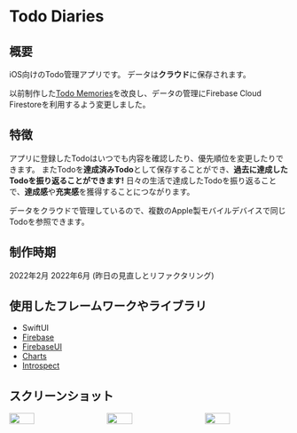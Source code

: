 # Todo Diaries
## 概要
iOS向けのTodo管理アプリです。
データは**クラウド**に保存されます。

以前制作した[Todo Memories](https://github.com/Yu357/TodoMemories)を改良し、データの管理にFirebase Cloud Firestoreを利用するよう変更しました。

## 特徴
アプリに登録したTodoはいつでも内容を確認したり、優先順位を変更したりできます。
またTodoを**達成済みTodo**として保存することができ、**過去に達成したTodoを振り返ることができます!**
日々の生活で達成したTodoを振り返ることで、**達成感**や**充実感**を獲得することにつながります。

データをクラウドで管理しているので、複数のApple製モバイルデバイスで同じTodoを参照できます。

## 制作時期
2022年2月
2022年6月 (昨日の見直しとリファクタリング)

## 使用したフレームワークやライブラリ
- SwiftUI
- [Firebase](https://github.com/firebase/firebase-ios-sdk)
- [FirebaseUI](https://github.com/firebase/FirebaseUI-iOS)
- [Charts](https://github.com/danielgindi/Charts)
- [Introspect](https://github.com/siteline/SwiftUI-Introspect)

## スクリーンショット
<div style="display: flex; justify-content: space-between;">
  <img style="display: block; width: 30%;" src="https://i.imgur.com/9pnp9pB.png"/>
  <img style="display: block; width: 30%;" src="https://i.imgur.com/1Y5il0D.png"/>
  <img style="display: block; width: 30%;" src="https://i.imgur.com/wSTTtei.png"/>
</div>
